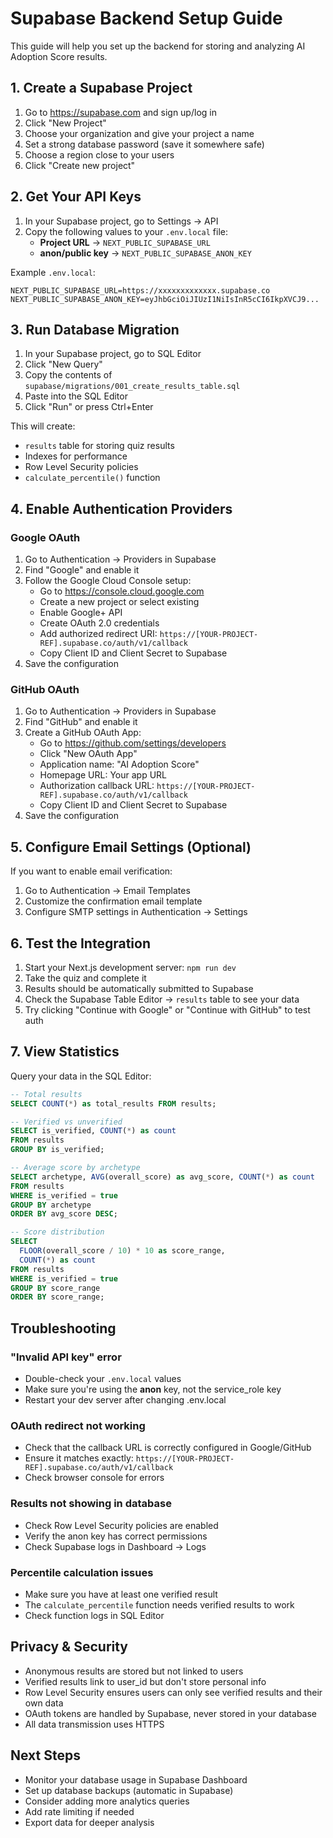 # Supabase Backend Setup Guide

This guide will help you set up the backend for storing and analyzing AI Adoption Score results.

## 1. Create a Supabase Project

1. Go to https://supabase.com and sign up/log in
2. Click "New Project"
3. Choose your organization and give your project a name
4. Set a strong database password (save it somewhere safe)
5. Choose a region close to your users
6. Click "Create new project"

## 2. Get Your API Keys

1. In your Supabase project, go to Settings → API
2. Copy the following values to your `.env.local` file:
   - **Project URL** → `NEXT_PUBLIC_SUPABASE_URL`
   - **anon/public key** → `NEXT_PUBLIC_SUPABASE_ANON_KEY`

Example `.env.local`:
```env
NEXT_PUBLIC_SUPABASE_URL=https://xxxxxxxxxxxxx.supabase.co
NEXT_PUBLIC_SUPABASE_ANON_KEY=eyJhbGciOiJIUzI1NiIsInR5cCI6IkpXVCJ9...
```

## 3. Run Database Migration

1. In your Supabase project, go to SQL Editor
2. Click "New Query"
3. Copy the contents of `supabase/migrations/001_create_results_table.sql`
4. Paste into the SQL Editor
5. Click "Run" or press Ctrl+Enter

This will create:
- `results` table for storing quiz results
- Indexes for performance
- Row Level Security policies
- `calculate_percentile()` function

## 4. Enable Authentication Providers

### Google OAuth

1. Go to Authentication → Providers in Supabase
2. Find "Google" and enable it
3. Follow the Google Cloud Console setup:
   - Go to https://console.cloud.google.com
   - Create a new project or select existing
   - Enable Google+ API
   - Create OAuth 2.0 credentials
   - Add authorized redirect URI: `https://[YOUR-PROJECT-REF].supabase.co/auth/v1/callback`
   - Copy Client ID and Client Secret to Supabase
4. Save the configuration

### GitHub OAuth

1. Go to Authentication → Providers in Supabase
2. Find "GitHub" and enable it
3. Create a GitHub OAuth App:
   - Go to https://github.com/settings/developers
   - Click "New OAuth App"
   - Application name: "AI Adoption Score"
   - Homepage URL: Your app URL
   - Authorization callback URL: `https://[YOUR-PROJECT-REF].supabase.co/auth/v1/callback`
   - Copy Client ID and Client Secret to Supabase
4. Save the configuration

## 5. Configure Email Settings (Optional)

If you want to enable email verification:

1. Go to Authentication → Email Templates
2. Customize the confirmation email template
3. Configure SMTP settings in Authentication → Settings

## 6. Test the Integration

1. Start your Next.js development server: `npm run dev`
2. Take the quiz and complete it
3. Results should be automatically submitted to Supabase
4. Check the Supabase Table Editor → `results` table to see your data
5. Try clicking "Continue with Google" or "Continue with GitHub" to test auth

## 7. View Statistics

Query your data in the SQL Editor:

```sql
-- Total results
SELECT COUNT(*) as total_results FROM results;

-- Verified vs unverified
SELECT is_verified, COUNT(*) as count 
FROM results 
GROUP BY is_verified;

-- Average score by archetype
SELECT archetype, AVG(overall_score) as avg_score, COUNT(*) as count
FROM results
WHERE is_verified = true
GROUP BY archetype
ORDER BY avg_score DESC;

-- Score distribution
SELECT 
  FLOOR(overall_score / 10) * 10 as score_range,
  COUNT(*) as count
FROM results
WHERE is_verified = true
GROUP BY score_range
ORDER BY score_range;
```

## Troubleshooting

### "Invalid API key" error
- Double-check your `.env.local` values
- Make sure you're using the **anon** key, not the service_role key
- Restart your dev server after changing .env.local

### OAuth redirect not working
- Check that the callback URL is correctly configured in Google/GitHub
- Ensure it matches exactly: `https://[YOUR-PROJECT-REF].supabase.co/auth/v1/callback`
- Check browser console for errors

### Results not showing in database
- Check Row Level Security policies are enabled
- Verify the anon key has correct permissions
- Check Supabase logs in Dashboard → Logs

### Percentile calculation issues
- Make sure you have at least one verified result
- The `calculate_percentile` function needs verified results to work
- Check function logs in SQL Editor

## Privacy & Security

- Anonymous results are stored but not linked to users
- Verified results link to user_id but don't store personal info
- Row Level Security ensures users can only see verified results and their own data
- OAuth tokens are handled by Supabase, never stored in your database
- All data transmission uses HTTPS

## Next Steps

- Monitor your database usage in Supabase Dashboard
- Set up database backups (automatic in Supabase)
- Consider adding more analytics queries
- Add rate limiting if needed
- Export data for deeper analysis
